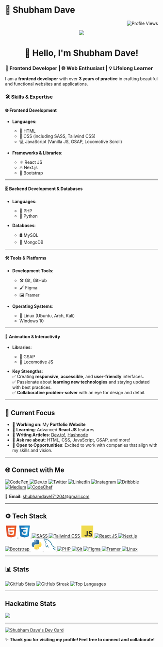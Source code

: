 # 🌟 Shubham Dave

<p align="right"> <img src="https://komarev.com/ghpvc/?username=shaayar&label=Profile%20views&color=0e75b6&style=flat" alt="Profile Views" /> </p>

<p align="center"> <img src="https://mir-s3-cdn-cf.behance.net/project_modules/hd/3c00f6105775659.5f84899401909.gif" width="600"/> </p>

<h1 align="center">👋 Hello, I'm Shubham Dave!</h1>

### 🚀 Frontend Developer | 🌐 Web Enthusiast | 💡 Lifelong Learner  

I am a **frontend developer** with over **3 years of practice** in crafting beautiful and functional websites and applications.  

### 🛠️ Skills & Expertise  

#### 🌐 **Frontend Development**  
- **Languages**:  
  - 🌟 HTML  
  - 🎨 CSS (including SASS, Tailwind CSS)  
  - 💻 JavaScript (Vanilla JS, GSAP, Locomotive Scroll)  

- **Frameworks & Libraries**:  
  - ⚛️ React JS  
  - 🔥 Next.js  
  - 💎 Bootstrap  

---

#### 🗄️ **Backend Development & Databases**  
- **Languages**:  
  - 🐘 PHP  
  - 🐍 Python  

- **Databases**:  
  - 🛢️ MySQL
  - 🍃 MongoDB

---

#### 🛠️ **Tools & Platforms**  
- **Development Tools**:  
  - 🛠️ Git, GitHub  
  - 🖌️ Figma  
  - 🖼️ Framer  

- **Operating Systems**:  
  - 🐧 Linux (Ubuntu, Arch, Kali)
  - Windows 10

---

#### 🔄 **Animation & Interactivity**  
- **Libraries**:  
  - 🚀 GSAP  
  - 🎯 Locomotive JS   

- **Key Strengths**:  
  ✅ Creating **responsive**, **accessible**, and **user-friendly** interfaces.  
  ✅ Passionate about **learning new technologies** and staying updated with best practices.  
  ✅ **Collaborative problem-solver** with an eye for design and detail.

---

## 🌟 Current Focus  
- 🔭 **Working on**: My **Portfolio Website**  
- 🌱 **Learning**: Advanced **React JS** features  
- 📝 **Writing Articles**: [Dev.to!](https://dev.to/coderboi01/), [Hashnode]()
- 💬 **Ask me about**: HTML, CSS, JavaScript, GSAP, and more!  
- 💼 **Open to Opportunities**: Excited to work with companies that align with my skills and vision.  

---

## 🌐 Connect with Me  

<p align="left">
<a href="https://codepen.io/coderboi01" target="_blank"><img src="https://raw.githubusercontent.com/rahuldkjain/github-profile-readme-generator/master/src/images/icons/Social/codepen.svg" alt="CodePen" width="30" /></a>
<a href="https://dev.to/coderboi01" target="_blank"><img src="https://raw.githubusercontent.com/rahuldkjain/github-profile-readme-generator/master/src/images/icons/Social/devto.svg" alt="Dev.to" width="30" /></a>
<a href="https://twitter.com/hellbound046" target="_blank"><img src="https://raw.githubusercontent.com/rahuldkjain/github-profile-readme-generator/master/src/images/icons/Social/twitter.svg" alt="Twitter" width="30" /></a>
<a href="https://linkedin.com/in/shubham-dave" target="_blank"><img src="https://raw.githubusercontent.com/rahuldkjain/github-profile-readme-generator/master/src/images/icons/Social/linked-in-alt.svg" alt="LinkedIn" width="30" /></a>
<a href="https://instagram.com/coderboi01" target="_blank"><img src="https://raw.githubusercontent.com/rahuldkjain/github-profile-readme-generator/master/src/images/icons/Social/instagram.svg" alt="Instagram" width="30" /></a>
<a href="https://dribbble.com/shubhamdave" target="_blank"><img src="https://raw.githubusercontent.com/rahuldkjain/github-profile-readme-generator/master/src/images/icons/Social/dribbble.svg" alt="Dribbble" width="30" /></a>
<a href="https://medium.com/@shubhamdave171204" target="_blank"><img src="https://raw.githubusercontent.com/rahuldkjain/github-profile-readme-generator/master/src/images/icons/Social/medium.svg" alt="Medium" width="30" /></a>
<a href="https://www.codechef.com/users/coderboi11" target="_blank"><img src="https://cdn.jsdelivr.net/npm/simple-icons@3.1.0/icons/codechef.svg" alt="CodeChef" width="30" /></a>
</p>

📧 **Email**: [shubhamdave171204@gmail.com](mailto:shubhamdave171204@gmail.com)  

---

## ⚙️ Tech Stack  

<p align="left">
  <a href="https://www.w3.org/html/" target="_blank"> <img src="https://raw.githubusercontent.com/devicons/devicon/master/icons/html5/html5-original.svg" alt="HTML" width="40"/> </a>
  <a href="https://www.w3schools.com/css/" target="_blank"> <img src="https://raw.githubusercontent.com/devicons/devicon/master/icons/css3/css3-original.svg" alt="CSS" width="40"/> </a>
  <a href="https://sass-lang.com/" target="_blank"> <img src="https://cdn.jsdelivr.net/gh/devicons/devicon/icons/sass/sass-original.svg" alt="SASS" width="40"/> </a>
  <a href="https://tailwindcss.com/" target="_blank"> <img src="https://www.vectorlogo.zone/logos/tailwindcss/tailwindcss-icon.svg" alt="Tailwind CSS" width="40"/> </a>
  <a href="https://developer.mozilla.org/en-US/docs/Web/JavaScript" target="_blank"> <img src="https://raw.githubusercontent.com/devicons/devicon/master/icons/javascript/javascript-original.svg" alt="JavaScript" width="40"/> </a>
  <a href="https://reactjs.org/" target="_blank"> <img src="https://cdn.jsdelivr.net/gh/devicons/devicon/icons/react/react-original.svg" alt="React JS" width="40"/> </a>
  <a href="https://nextjs.org/" target="_blank"> <img src="https://cdn.jsdelivr.net/gh/devicons/devicon/icons/nextjs/nextjs-original.svg" alt="Next.js" width="40"/> </a>
  <a href="https://getbootstrap.com/" target="_blank"> <img src="https://cdn.jsdelivr.net/gh/devicons/devicon/icons/bootstrap/bootstrap-original.svg" alt="Bootstrap" width="40"/> </a>
  <a href="https://www.python.org/" target="_blank"> <img src="https://raw.githubusercontent.com/devicons/devicon/master/icons/python/python-original.svg" alt="Python" width="40"/> </a>
  <a href="https://www.mysql.com/" target="_blank"> <img src="https://raw.githubusercontent.com/devicons/devicon/master/icons/mysql/mysql-original.svg" alt="MySQL" width="40"/> </a>
  <a href="https://www.php.net/" target="_blank"> <img src="https://cdn.jsdelivr.net/gh/devicons/devicon/icons/php/php-original.svg" alt="PHP" width="40"/> </a>
  <a href="https://git-scm.com/" target="_blank"> <img src="https://www.vectorlogo.zone/logos/git-scm/git-scm-icon.svg" alt="Git" width="40"/> </a>
  <a href="https://figma.com/" target="_blank"> <img src="https://www.vectorlogo.zone/logos/figma/figma-icon.svg" alt="Figma" width="40"/> </a>
  <a href="https://framer.com/" target="_blank"> <img src="https://www.vectorlogo.zone/logos/framer/framer-icon.svg" alt="Framer" width="40"/> </a>
  <a href="https://ubuntu.com/" target="_blank"> <img src="https://cdn.simpleicons.org/ubuntu/E95420" alt="Linux" width="40"/> </a>
</p>

---

## 📊 Stats  
<p>
<img align="center" src="https://github-readme-stats.vercel.app/api?username=shaayar&show_icons=true&locale=en" alt="GitHub Stats" />
<img align="center" src="https://github-readme-streak-stats.herokuapp.com/?user=shaayar&" alt="GitHub Streak" />
<img align="center" src="https://github-readme-stats.vercel.app/api/top-langs?username=shaayar&show_icons=true&locale=en&layout=compact" alt="Top Languages" />
</p>

---

## Hackatime Stats
<img src="https://github-readme-stats.hackclub.dev/api/wakatime?username=2992&api_domain=hackatime.hackclub.com&theme=darcula&custom_title=Hackatime+Stats&layout=compact&cache_seconds=0&langs_count=8">

---

<a href="https://app.daily.dev/coderboi"><img src="https://api.daily.dev/devcards/v2/KnmDnhUIIpHyrLaKnIVh3.png?type=wide&r=anx" width="652" alt="Shubham Dave's Dev Card"/></a>

✨ **Thank you for visiting my profile! Feel free to connect and collaborate!**  
